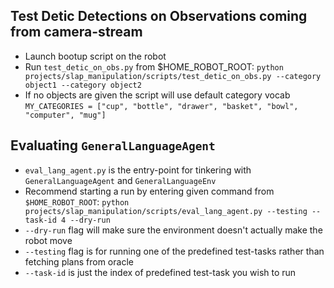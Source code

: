 ## Test Detic Detections on Observations coming from camera-stream

- Launch bootup script on the robot
- Run `test_detic_on_obs.py` from $HOME_ROBOT_ROOT:
  `python projects/slap_manipulation/scripts/test_detic_on_obs.py --category object1 --category object2`
- If no objects are given the script will use default category vocab
  `MY_CATEGORIES = ["cup", "bottle", "drawer", "basket", "bowl", "computer", "mug"]`



## Evaluating `GeneralLanguageAgent`

- `eval_lang_agent.py` is the entry-point for tinkering with `GeneralLanguageAgent` and `GeneralLanguageEnv`
- Recommend starting a run by entering given command from `$HOME_ROBOT_ROOT`: `python projects/slap_manipulation/scripts/eval_lang_agent.py --testing --task-id 4 --dry-run`
- `--dry-run` flag will make sure the environment doesn't actually make the robot move
- `--testing` flag is for running one of the predefined test-tasks rather than fetching plans from oracle
- `--task-id` is just the index of predefined test-task you wish to run

